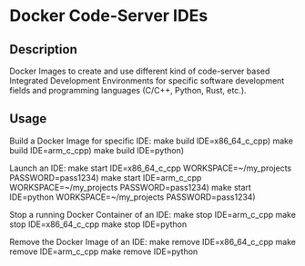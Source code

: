 
# Docker Code-Server IDEs

## Description

Docker Images to create and use different kind of code-server based
Integrated Development Environments for specific software development
fields and programming languages (C/C++, Python, Rust, etc.).

## Usage

Build a Docker Image for specific IDE:
  make build IDE=x86_64_c_cpp)
  make build IDE=arm_c_cpp)
  make build IDE=python)

Launch an IDE:
  make start IDE=x86_64_c_cpp WORKSPACE=~/my_projects PASSWORD=pass1234)
  make start IDE=arm_c_cpp WORKSPACE=~/my_projects PASSWORD=pass1234)
  make start IDE=python WORKSPACE=~/my_projects PASSWORD=pass1234)

Stop a running Docker Container of an IDE:
  make stop IDE=arm_c_cpp
  make stop IDE=x86_64_c_cpp
  make stop IDE=python

Remove the Docker Image of an IDE:
  make remove IDE=x86_64_c_cpp
  make remove IDE=arm_c_cpp
  make remove IDE=python

